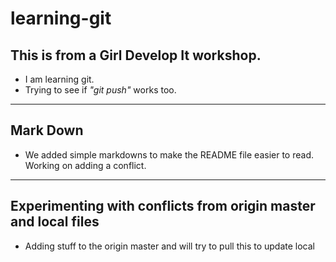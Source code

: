# learning-git

<h2>This is from a Girl Develop It workshop.</h2>

* I am learning git.
* Trying to see if *"git push"* works too.

<hr/>
<h2>Mark Down</h2>

* We added simple markdowns to make the README file easier to read. Working on adding a conflict.

<hr/>
<h2>Experimenting with conflicts from origin master and local files</h2>

* Adding stuff to the origin master and will try to pull this to update local</h2>
